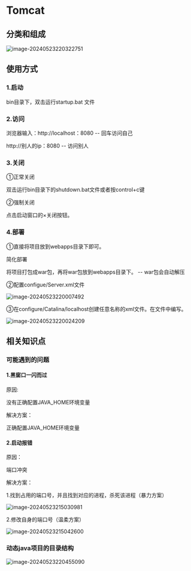 # Tomcat

## 分类和组成

![image-20240523220322751](../TyporaImage/image-20240523220322751.png)



## 使用方式

### 1.启动

bin目录下，双击运行startup.bat 文件

### 2.访问

浏览器输入：http://localhost：8080       -- 回车访问自己

http://别人的ip：8080                     -- 访问别人

### 3.关闭

①正常关闭

双击运行bin目录下的shutdown.bat文件或者按control+c键



②强制关闭

点击启动窗口的×关闭按钮。

### 4.部署

①直接将项目放到webapps目录下即可。

简化部署

将项目打包成war包，再将war包放到webapps目录下。  -- war包会自动解压

②配置configue/Server.xml文件

![image-20240523220007492](../TyporaImage/image-20240523220007492.png)

③在configure/Catalina/localhost创建任意名称的xml文件。在文件中编写。

![image-20240523220024209](../TyporaImage/image-20240523220024209.png)

## 相关知识点

### 可能遇到的问题

#### 1.黑窗口一闪而过

原因:

没有正确配置JAVA_HOME环境变量

解决方案：

正确配置JAVA_HOME环境变量

#### 2.启动报错

原因：

端口冲突

解决方案：

1.找到占用的端口号，并且找到对应的进程，杀死该进程（暴力方案）

![image-20240523215030981](../TyporaImage/image-20240523215030981.png)

2.修改自身的端口号（温柔方案）

![image-20240523215042600](../TyporaImage/image-20240523215042600.png)

### 动态java项目的目录结构

![image-20240523220455090](../TyporaImage/image-20240523220455090.png)